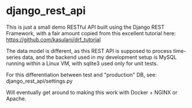 # django_rest_api

This is just a small demo RESTful API built using the Django REST Framework, with a fair amount copied from this 
excellent tutorial here: https://github.com/kasulani/drf_tutorial

The data model is different, as this REST API is supposed to process time-series data, and the backend used in my
development setup is MySQL running within a Linux VM, with sqlite3 used only for unit tests.

For this differentiation between test and "production" DB, see: django_rest_api/settings.py

Will eventually get around to making this work with Docker + NGINX or Apache.